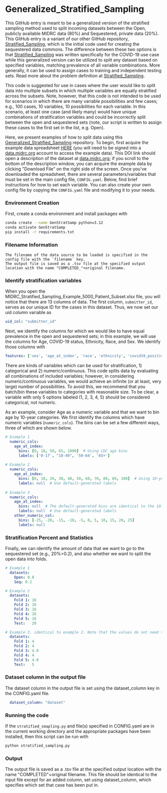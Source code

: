 # Generalized_Stratified_Sampling

This GitHub entry is meant to be a generalized version of the stratified sampling method used to split incoming datasets between the Open, publicly available MIDRC data (80%) and Sequestered, private data (20%).  This GitHub entry is a variant of our other GitHub repository, [Stratified_Sampling](https://github.com/MIDRC/Stratified_Sampling), which is the initial code used for creating the sequestered data commons.  The difference between these two options is that [Stratified_Sampling](https://github.com/MIDRC/Stratified_Sampling) was written specifically for the COVID-19 use case while this generalized version can be utilized to split any dataset based on specified variables, matching prevalence of all variable combinations.  More generally, it can be used to assign cases to training and independent testing sets.  Read more about the problem definition at [Stratified_Sampling](https://github.com/MIDRC/Stratified_Sampling).

This code is suggested for use in cases where the user would like to split data into multiple subsets in which multiple variables are equally stratified across the subsets.  Note, however, that this code is not intended to be used for scenarios in which there are many variable possibilities and few cases; e.g., 100 cases, 10 variables, 10 possibilities for each variable.  In this scenario, at least one case (and likely many) would have unique combinations of stratification variables and could be incorrectly split between the open and sequestered sets (note, our script is written to assign these cases to the first set in the list, e.g. Open).

Here, we present examples of how to split data using this [Generalized_Stratified_Sampling](https://github.com/MIDRC/Generalized_Stratified_Sampling) repository.  To begin, first acquire the example data spreadsheet [HERE](https://doi.org/10.60701/P67C-YW55) (you will need to be signed into a [data.midrc.org](data.midrc.org) account to access the example data).  This DOI link should open a description of the dataset at [data.midrc.org](data.midrc.org); if you scroll to the bottom of the description window, you can acquire the example data by clicking "Download File" on the right side of the screen.  Once you've downloaded the spreadsheet, there are several parameters/variables that must be set in the main config file, `CONFIG.yaml`.  Below, find brief instructions for how to set each variable. You can also create your own config file by copying the `CONFIG.yaml` file and modifying it to your needs.
### Environment Creation
First, create a conda environment and install packages with 
```bash
conda create --name GenStratSamp python=3.12
conda activate GenStratSamp
pip install -r requirements.txt
```

### Filename Information
```
The filename of the data source to be loaded is specified in the config file with the `filename` key.
The output file is saved as a .tsv file at the specified output location with the name "COMPLETED_"+original filename.
```

### Identify stratification variables
When you open the MIDRC_Stratified_Sampling_Example_5000_Patient_Subset.xlsx file, you will notice that there are 13 columns of data.  The first column, `submitter_id`, serves as our unique ID for the cases in this dataset.  Thus, we now set our uid column variable as
```yaml
uid_col: "submitter_id"
```

Next, we identify the columns for which we would like to have equal prevalence in the open and sequestered sets; in this example, we will use the columns for Age, COVID-19 status, Ethnicity, Race, and Sex.  We identify those columns with 
```yaml
features: ['sex', 'age_at_index', 'race', 'ethnicity', 'covid19_positive']
```

There are kinds of variables which can be used for stratification, 1) categorical and 2) numeric/continuous.  This code splits data by evaluating all combinations of included variables; however, in considering numeric/continuous variables, we would achieve an infinite (or at least, very large) number of possibilities.  To avoid this, we recommend that you batch/bin these variables to categories with reasonable size.  To be clear, a variable with only 5 options labeled (1, 2, 3, 4, 5) should be considered categorical, not numeric.  

As an example, consider Age as a numeric variable and that we want to bin age by 10-year categories.  We first identify the columns which have numeric variables (`numeric_cols`).  The bins can be set a few different ways, three of which are shown below.
```yaml
# Example 1
  numeric_cols:
    age_at_index:
      bins: [0, 18, 50, 65, 1000]  # Using CDC age bins
      labels: ['0-17', "18-49", '50-64', '65+']
      
# Example 2
  numeric_cols:
    age_at_index:
      bins: [0, 10, 20, 30, 40, 50, 60, 70, 80, 89, 100]  # Using 10-year age bins
      labels: null  # Use default-generated labels
      
# Example 3      
  numeric_cols:
    age_at_index:
      bins: null  # The default-generated bins are identical to the 10-year age bins above
      labels: null  # Use default-generated labels
    other_numeric_col:
      bins: [-25, -20, -15, -10, -5, 0, 5, 10, 15, 20, 25]
      labels: null
```

### Stratification Percent and Statistics
Finally, we can identify the amount of data that we want to go to the sequestered set (e.g., 20%=0.2), and also whether we want to split the open data into folds.
```yaml
# Example 1
  datasets:
    Open: 0.8
    Seq: 0.2

# Example 2
  datasets:
    Fold 1: 16
    Fold 2: 16
    Fold 3: 16
    Fold 4: 16
    Fold 5: 16
    Test:   20

# Example 3, identical to example 2. Note that the values do not need to add up to 1 or 100.
  datasets:
    Fold 1: 4
    Fold 2: 4
    Fold 3: 4.0
    Fold 4: 4
    Fold 5: 4.0
    Test:   5
```

### Dataset column in the output file
The dataset column in the output file is set using the dataset_column key in the CONFIG.yaml file.
```yaml
  dataset_column: "dataset"
```

### Running the code
If the `stratified_smapling.py` and file(s) specified in CONFIG.yaml are in the current working directory and the appropriate packages have been installed, then this script can be run with 
```bash
python stratified_sampling.py
```

### Output
The output file is saved as a .tsv file at the specified output location with the name "COMPLETED"+original filename.  This file should be identical to the input file except for an added column, set using dataset_column, which specifies which set that case has been put in.  

